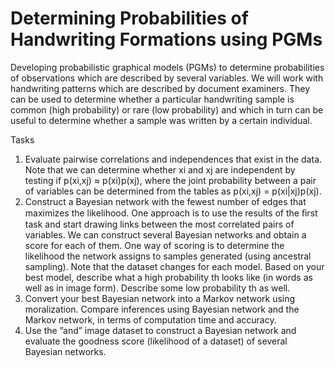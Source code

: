# Determining Probabilities of Handwriting Formations using PGMs

Developing probabilistic graphical models (PGMs) to determine probabilities of observations which are described by several variables. We will work with handwriting patterns which are described by document examiners. They can be used to determine whether a particular handwriting sample is common (high probability) or rare (low probability) and which in turn can be useful to determine whether a sample was written by a certain individual. 

Tasks
1. Evaluate pairwise correlations and independences that exist in the data. Note that we can determine whether xi and xj are independent by testing if p(xi,xj) ≈ p(xi)p(xj), where the joint probability between a pair of variables can be determined from the tables as p(xi,xj) = p(xi|xj)p(xj). 
2. Construct a Bayesian network with the fewest number of edges that maximizes the likelihood. One approach is to use the results of the ﬁrst task and start drawing links between the most correlated pairs of variables. We can construct several Bayesian networks and obtain a score for each of them. One way of scoring is to determine the likelihood the network assigns to samples generated (using ancestral sampling). Note that the dataset changes for each model. Based on your best model, describe what a high probability th looks like (in words as well as in image form). Describe some low probability th as well.
3. Convert your best Bayesian network into a Markov network using moralization. Compare inferences using Bayesian network and the Markov network, in terms of computation time and accuracy.
4. Use the ”and” image dataset to construct a Bayesian network and evaluate the goodness score (likelihood of a dataset) of several Bayesian networks.
